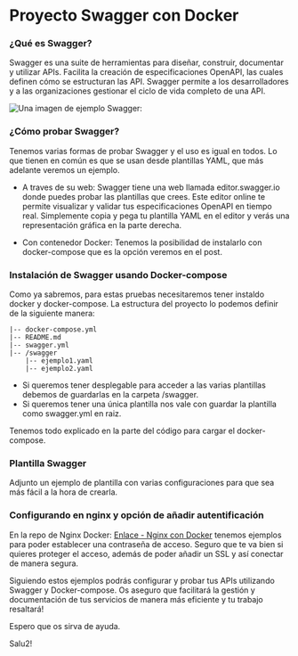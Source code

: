 # Proyecto Swagger con Docker


### ¿Qué es Swagger?
Swagger es una suite de herramientas para diseñar, construir, documentar y utilizar APIs. Facilita la creación de especificaciones OpenAPI, las cuales definen cómo se estructuran las API. Swagger permite a los desarrolladores y a las organizaciones gestionar el ciclo de vida completo de una API.

![Una imagen de ejemplo Swagger:](https://tomonota.net/wp-content/uploads/2024/08/Captura-de-pantalla-2024-08-08-a-las-17.14.09.png)

### ¿Cómo probar Swagger?
Tenemos varias formas de probar Swagger y el uso es igual en todos. Lo que tienen en común es que se usan desde plantillas YAML, que más adelante veremos un ejemplo.

- A traves de su web: Swagger tiene una web llamada editor.swagger.io donde puedes probar las plantillas que crees. Este editor online te permite visualizar y validar tus especificaciones OpenAPI en tiempo real. Simplemente copia y pega tu plantilla YAML en el editor y verás una representación gráfica en la parte derecha.

- Con contenedor Docker: Tenemos la posibilidad de instalarlo con docker-compose que es la opción veremos en el post.

### Instalación de Swagger usando Docker-compose
Como ya sabremos, para estas pruebas necesitaremos tener instaldo docker y docker-compose.
La estructura del proyecto lo podemos definir de la siguiente manera:
```
|-- docker-compose.yml
|-- README.md
|-- swagger.yml
|-- /swagger
    |-- ejemplo1.yaml
    |-- ejemplo2.yaml
```
- Si queremos tener desplegable para acceder a las varias plantillas debemos de guardarlas en la carpeta /swagger.
- Si queremos tener una única plantilla nos vale con guardar la plantilla como swagger.yml en raiz.

Tenemos todo explicado en la parte del código para cargar el docker-compose.


### Plantilla Swagger
Adjunto un ejemplo de plantilla con varias configuraciones para que sea más fácil a la hora de crearla.


### Configurando en nginx y opción de añadir autentificación
En la repo de Nginx Docker: [Enlace - Nginx con Docker](https://github.com/Pistatxos/nginxDocker) tenemos ejemplos para poder establecer una contraseña de acceso. Seguro que te va bien si quieres proteger el acceso, además de poder añadir un SSL y así conectar de manera segura.

Siguiendo estos ejemplos podrás configurar y probar tus APIs utilizando Swagger y Docker-compose. Os aseguro que facilitará la gestión y documentación de tus servicios de manera más eficiente y tu trabajo resaltará!

Espero que os sirva de ayuda. 

Salu2!